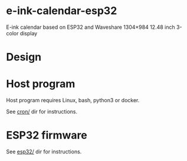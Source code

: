 # e-ink-calendar-esp32
E-ink calendar based on ESP32 and Waveshare 1304×984 12.48 inch 3-color display

# Design

# Host program

Host program requires Linux, bash, python3 or docker.

See [cron/](cron/) dir for instructions.

# ESP32 firmware

See [esp32/](esp32/) dir for instructions.
